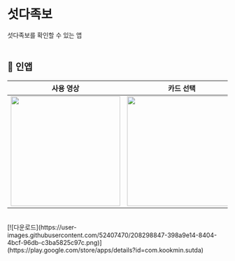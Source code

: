 # 섯다족보

섯다족보를 확인할 수 있는 앱
<br>
<br>

## 🎥 인앱

| 사용 영상                                                                                                                |                                                            카드 선택                                                            | 족보 확인                                                                                                                |
| -------------------------------------------------------------------------------------------------------------------------------- | :-----------------------------------------------------------------------------------------------------------------------------: | -------------------------------------------------------------------------------------------------------------------------------- |
| <img src = "https://user-images.githubusercontent.com/52407470/208298703-fa3262a7-e1fa-4240-87fb-b46124dafb1a.gif" width ="250"> | <img src ="https://user-images.githubusercontent.com/52407470/208298733-a2c38e98-dd29-4de1-8b95-4161b5e6682b.png" width ="250"> | <img src = "https://user-images.githubusercontent.com/52407470/208298748-a1809972-c7f5-4f5a-8684-16c868c886fd.png" width ="250"> |

</br>
[![다운로드](https://user-images.githubusercontent.com/52407470/208298847-398a9e14-8404-4bcf-96db-c3ba5825c97c.png)](https://play.google.com/store/apps/details?id=com.kookmin.sutda)
